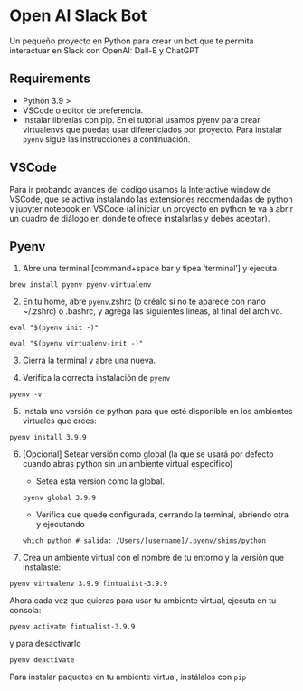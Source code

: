 # Open AI Slack Bot

Un pequeño proyecto en Python para crear un bot que te permita interactuar en Slack con OpenAI: Dall-E y ChatGPT

## Requirements

- Python 3.9 >
- VSCode o editor de preferencia.
- Instalar librerías con pip. En el tutorial usamos pyenv para crear virtualenvs que puedas usar diferenciados por proyecto. Para instalar `pyenv` sigue las instrucciones a continuación.

## VSCode

Para ir probando avances del código usamos la Interactive window de VSCode, que se activa instalando las extensiones recomendadas de python y jupyter notebook en VSCode (al iniciar un proyecto en python te va a abrir un cuadro de diálogo en donde te ofrece instalarlas y debes aceptar).

## Pyenv

1. Abre una terminal [command+space bar y tipea ‘terminal’] y ejecuta

`brew install pyenv pyenv-virtualenv`

2. En tu home, abre `pyenv`.zshrc (o créalo si no te aparece con nano ~/.zshrc) o .bashrc, y agrega las siguientes lineas, al final del archivo.

`eval "$(pyenv init -)"`

`eval "$(pyenv virtualenv-init -)"`

3. Cierra la terminal y abre una nueva.

4. Verifica la correcta instalación de `pyenv`

 `pyenv -v`

5. Instala una versión de python para que esté disponible en los ambientes virtuales que crees:

 `pyenv install 3.9.9`


6. [Opcional] Setear versión como global (la que se usará por defecto cuando abras python sin un ambiente virtual específico)

    - Setea esta version como la global.

    `pyenv global 3.9.9`

    - Verifica que quede configurada, cerrando la terminal, abriendo otra y ejecutando

    `which python # salida: /Users/[username]/.pyenv/shims/python`


7. Crea un ambiente virtual con el nombre de tu entorno y la versión que instalaste:

 `pyenv virtualenv 3.9.9 fintualist-3.9.9`



Ahora cada vez que quieras para usar tu ambiente virtual, ejecuta en tu consola:

 `pyenv activate fintualist-3.9.9`

y para desactivarlo

 `pyenv deactivate`

Para instalar paquetes en tu ambiente virtual, instálalos con `pip`
